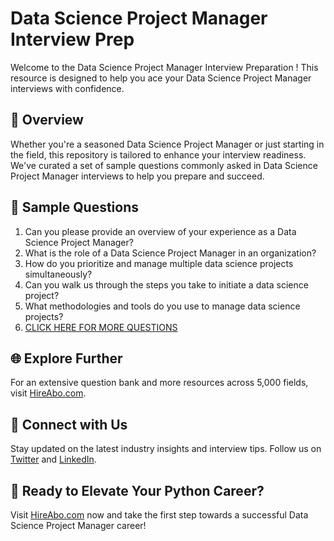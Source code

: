 # Data Science Project Manager Interview Prep

Welcome to the Data Science Project Manager Interview Preparation ! This resource is designed to help you ace your Data Science Project Manager interviews with confidence.

## 🚀 Overview

Whether you're a seasoned Data Science Project Manager or just starting in the field, this repository is tailored to enhance your interview readiness. We've curated a set of sample questions commonly asked in Data Science Project Manager interviews to help you prepare and succeed.

## 📝 Sample Questions

1. Can you please provide an overview of your experience as a Data Science Project Manager?
2. What is the role of a Data Science Project Manager in an organization?
3. How do you prioritize and manage multiple data science projects simultaneously?
4. Can you walk us through the steps you take to initiate a data science project?
5. What methodologies and tools do you use to manage data science projects?
6. [CLICK HERE FOR MORE QUESTIONS](https://hireabo.com/job/0_3_23/Data%20Science%20Project%20Manager)

## 🌐 Explore Further

For an extensive question bank and more resources across 5,000 fields, visit [HireAbo.com](https://www.hireabo.com).

## 📱 Connect with Us

Stay updated on the latest industry insights and interview tips. Follow us on [Twitter](https://twitter.com/hireabo) and [LinkedIn](https://www.linkedin.com/in/hire-abo-3609972a8/).

## 🚀 Ready to Elevate Your Python Career?

Visit [HireAbo.com](https://www.hireabo.com) now and take the first step towards a successful Data Science Project Manager career!
